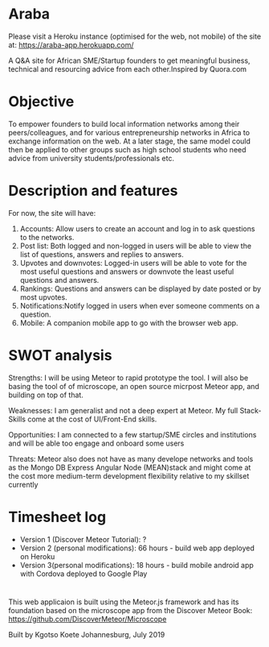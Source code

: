 # Araba

Please visit a Heroku instance (optimised for the web, not mobile) of the site at: https://araba-app.herokuapp.com/

A Q&A site for African SME/Startup founders to get meaningful business, technical and resourcing advice from each other.Inspired by Quora.com

# Objective

To empower founders to build local information networks among their peers/colleagues, and for various entrepreneurship networks in Africa to exchange information on the web. At a later stage, the same model could then be applied to other groups such as high school students who need advice from university students/professionals etc.

# Description and features

For now, the site will have:

1. Accounts: Allow users to create an account and log in to ask questions to the networks.
2. Post list: Both logged and non-logged in users will be able to view the list of questions, answers and replies to answers.
3. Upvotes and downvotes: Logged-in users will be able to vote for the most useful questions and answers or downvote the least useful questions and answers.
4. Rankings: Questions and answers can be displayed by date posted or by most upvotes.
5. Notifications:Notify logged in users when ever someone comments on a question.
6. Mobile: A companion mobile app to go with the browser web app.

# SWOT analysis

Strengths: I will be using Meteor to rapid prototype the tool. I will also be basing the tool of of microscope, an open source micrpost Meteor app, and building on top of that.

Weaknesses: I am generalist and not a deep expert at Meteor. My full Stack-Skills come at the cost of UI/Front-End skills.

Opportunities: I am connected to a few startup/SME circles and institutions and will be able too engage and onboard some users

Threats: Meteor also does not have as many develope networks and tools as the Mongo DB Express Angular Node (MEAN)stack and might come at the cost more medium-term development flexibility relative to my skillset currently

# Timesheet log

- Version 1 (Discover Meteor Tutorial): ?
- Version 2 (personal modifications): 66 hours - build web app deployed on Heroku
- Version 3(personal modifications): 18 hours - build mobile android app with Cordova deployed to Google Play

#

This web applicaion is built using the Meteor.js framework and has its foundation based on the microscope app from the Discover Meteor Book: https://github.com/DiscoverMeteor/Microscope

Built by Kgotso Koete
Johannesburg, July 2019
